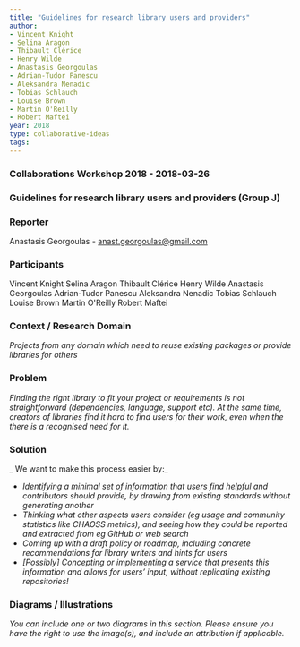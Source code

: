 ```yaml
---
title: "Guidelines for research library users and providers"
author:
- Vincent Knight
- Selina Aragon
- Thibault Clérice
- Henry Wilde
- Anastasis Georgoulas
- Adrian-Tudor Panescu
- Aleksandra Nenadic
- Tobias Schlauch
- Louise Brown
- Martin O'Reilly
- Robert Maftei
year: 2018
type: collaborative-ideas
tags:
---
```


### Collaborations Workshop 2018 - 2018-03-26


### Guidelines for research library users and providers (Group J)


### **Reporter**

Anastasis Georgoulas - anast.georgoulas@gmail.com


### **Participants**

Vincent Knight
Selina Aragon
Thibault Clérice
Henry Wilde
Anastasis Georgoulas
Adrian-Tudor Panescu
Aleksandra Nenadic
Tobias Schlauch
Louise Brown
Martin O'Reilly
Robert Maftei


### **Context / Research Domain**

_Projects from any domain which need to reuse existing packages or provide libraries for others_


### **Problem**

_Finding the right library to fit your project or requirements is not straightforward (dependencies, language, support etc). At the same time, creators of libraries find it hard to find users for their work, even when the there is a recognised need for it._


### **Solution**

_ We want to make this process easier by:_



*   _Identifying a minimal set of information that users find helpful and contributors should provide, by drawing from existing standards without generating another_
*   _Thinking what other aspects users consider (eg usage and community statistics like CHAOSS metrics), and seeing how they could be reported and extracted from eg GitHub or web search_
*   _Coming up with a draft policy or roadmap, including concrete recommendations for library writers and hints for users_
*   _[Possibly] Concepting or implementing a service that presents this information and allows for users’ input, without replicating existing repositories!_


### **Diagrams / Illustrations**

_You can include one or two diagrams in this section. Please ensure you have the right to use the image(s), and include an attribution if applicable._

